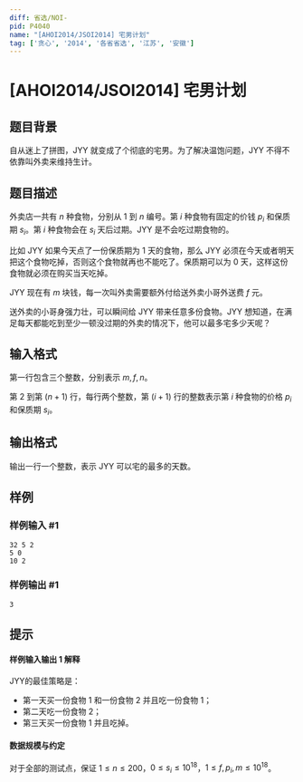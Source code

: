 ```yaml
---
diff: 省选/NOI-
pid: P4040
name: "[AHOI2014/JSOI2014] 宅男计划"
tag: ['贪心', '2014', '各省省选', '江苏', '安徽']
---
```

# [AHOI2014/JSOI2014] 宅男计划
## 题目背景

自从迷上了拼图，JYY 就变成了个彻底的宅男。为了解决温饱问题，JYY 不得不依靠叫外卖来维持生计。

## 题目描述

外卖店一共有 $n$ 种食物，分别从 $1$ 到 $n$ 编号。第 $i$ 种食物有固定的价钱 $p_i$ 和保质期 $s_i$。第 $i$ 种食物会在 $s_i$ 天后过期。JYY 是不会吃过期食物的。

比如 JYY 如果今天点了一份保质期为 $1$ 天的食物，那么 JYY 必须在今天或者明天把这个食物吃掉，否则这个食物就再也不能吃了。保质期可以为 $0$ 天，这样这份食物就必须在购买当天吃掉。

JYY 现在有 $m$ 块钱，每一次叫外卖需要额外付给送外卖小哥外送费 $f$ 元。

送外卖的小哥身强力壮，可以瞬间给 JYY 带来任意多份食物。JYY 想知道，在满足每天都能吃到至少一顿没过期的外卖的情况下，他可以最多宅多少天呢？

## 输入格式

第一行包含三个整数，分别表示 $m, f, n$。

第 $2$ 到第 $(n + 1)$ 行，每行两个整数，第 $(i + 1)$ 行的整数表示第 $i$ 种食物的价格 $p_i$ 和保质期 $s_i$。
## 输出格式

输出一行一个整数，表示 JYY 可以宅的最多的天数。

## 样例

### 样例输入 #1
```
32 5 2
5 0
10 2
```
### 样例输出 #1
```
3
```
## 提示

#### 样例输入输出 1 解释
JYY的最佳策略是：
- 第一天买一份食物 $1$ 和一份食物 $2$ 并且吃一份食物 $1$；
- 第二天吃一份食物 $2$；
- 第三天买一份食物 $1$ 并且吃掉。

#### 数据规模与约定

对于全部的测试点，保证 $1 \leq n \leq 200$，$0 \leq s_i \leq 10^{18}$，$1 \leq f, p_i, m \leq10^{18}$。
